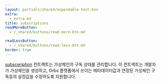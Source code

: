 ```yaml
---
layout: partials/shared/expendable-text-box
extra:
  - extra.md
title: subscriptions
readMoreButton:
  - /_shared/buttons/read-more-btn.md

readLessButton:
  - /_shared/buttons/read-less-btn.md
border: true
---
```


[subsceription](https://etherscan.io/0xD11EFC10cf3A54B12e3F04143070BE3865E7Bb8E) 컨트랙트는 가상체인의 구독 상태를 관리합니다. 이 컨트렉트는 개발자가 가상체인을 생성하고, Orbs 플랫폼에서 쓰이는 메타데이터값과 연장된 가상체인 구독등의 설정값을 수정하도록 지원합니다.
